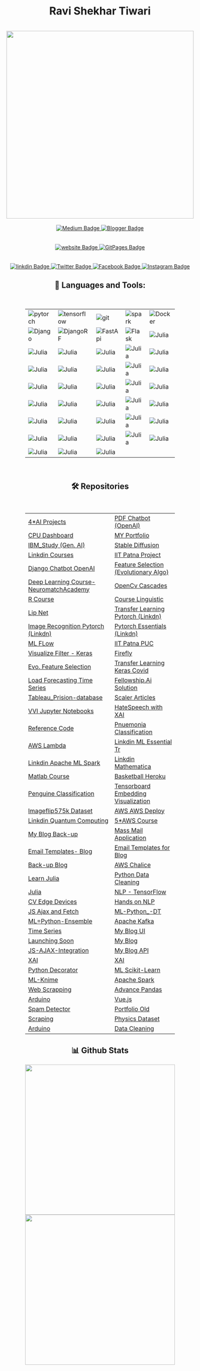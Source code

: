 <link rel="stylesheet" href="https://www.w3schools.com/w3css/4/w3.css">

<div id="header" align="center">
    <h1>Ravi Shekhar Tiwari</h1>
     <br>
  <img src="https://media.giphy.com/media/M9gbBd9nbDrOTu1Mqx/giphy.gif" width="500px"/>


<br>
  <div id="Blog">
  <br>
    
   <a href="https://tiwari11-rst.medium.com/">
    <img src="https://img.shields.io/badge/Medium-12100E?style=for-the-badge&logo=medium&logoColor=white" alt="Medium Badge"/>
  </a>

   <a href="https://ravishekhartiwari.blogspot.com/">
    <img src="https://img.shields.io/badge/Blogger-FF5722?style=for-the-badge&logo=blogger&logoColor=white" alt="
Blogger Badge"/>
  </a>

  </div>
<br>
   <div id="Websites">
   <br>
    
   <a href="https:www.rstiwari.com">
    <img src="https://img.shields.io/badge/website-000000?style=for-the-badge&logo=About.me&logoColor=white" alt="website Badge"/>
  </a>

   <a href="https://portfolio.rstiwari.com">
    <img src="https://img.shields.io/badge/GitHub%20Pages-222222?style=for-the-badge&logo=GitHub%20Pages&logoColor=white" alt="
GitPages Badge"/>
  </a>

  </div>
<br>
 <div id="badges">
     <br>
  <a href="http://www.linkedin.com/in/ravishekhartiwari">
    <img src="https://img.shields.io/badge/LinkedIn-0077B5?style=for-the-badge&logo=linkedin&logoColor=white" alt="linkdin Badge"/>
  </a>
  <a href="https://twitter.com/tiwari11rst">
    <img src="https://img.shields.io/badge/Twitter-1DA1F2?style=for-the-badge&logo=twitter&logoColor=white" alt="Twitter Badge"/>
  </a>
  <a href="https://www.facebook.com/ravishekhar.tiwari.5">
    <img src="https://img.shields.io/badge/Facebook-1877F2?style=for-the-badge&logo=facebook&logoColor=white" alt="Facebook Badge"/>
  </a>
  <a href="https://www.instagram.com/ravishekhartiwari/">
    <img src="https://img.shields.io/badge/Instagram-E4405F?style=for-the-badge&logo=instagram&logoColor=white" alt="Instagram Badge"/>
  </a>
 </div>

 <div id="Tools">
     
   <h2> 🔨 Languages and Tools:</h2>
   <br>
    <table style="width:400px">
  <tr>
    <td>
    <img align="left" src="https://img.shields.io/badge/PyTorch-EE4C2C?style=for-the-badge&logo=pytorch&logoColor=white" alt="pytorch" /> 
     </td>
    <td>
<img align="left" src="https://img.shields.io/badge/TensorFlow-FF6F00?style=for-the-badge&logo=tensorflow&logoColor=white" alt="tensorflow" /></td>
    <td><img src="https://img.shields.io/badge/Keras-FF0000?style=for-the-badge&logo=keras&logoColor=white" align="left" alt="git" /></td>
      <td><img src="https://img.shields.io/badge/Apache_Spark-FFFFFF?style=for-the-badge&logo=apachespark&logoColor=#E35A16" align="left" alt="spark" />
</td>
      <td><img src="https://img.shields.io/badge/Docker-2CA5E0?style=for-the-badge&logo=docker&logoColor=white" align="left" alt="Docker" /></td>
     
      
  </tr>

   <tr>
      <td><img src="https://img.shields.io/badge/Docker-2CA5E0?style=for-the-badge&logo=docker&logoColor=white" align="left" alt="Django" />
</td>
      <td><img src="https://img.shields.io/badge/django%20rest-ff1709?style=for-the-badge&logo=django&logoColor=white" align="left" alt="DjangoRF" />
 </td>
      <td> <img src="https://img.shields.io/badge/fastapi-109989?style=for-the-badge&logo=FASTAPI&logoColor=white" align="left" alt="FastApi" />
</td>
      <td><img src="https://img.shields.io/badge/Flask-000000?style=for-the-badge&logo=flask&logoColor=white" align="left" alt="Flask" />
 </td>
        <td><img src="https://img.shields.io/badge/Julia-9558B2?style=for-the-badge&logo=julia&logoColor=white" align="left" alt="Julia" />
</td>
  </tr>
 <tr>
      <td><img src="https://img.shields.io/badge/OpenCV-27338e?style=for-the-badge&logo=OpenCV&logoColor=white" align="left" alt="Julia" />
 </td>
      <td><img src="https://img.shields.io/badge/Postman-FF6C37?style=for-the-badge&logo=Postman&logoColor=white" align="left" alt="Julia" /> </td>
      <td> 
<img src="https://img.shields.io/badge/PowerBI-F2C811?style=for-the-badge&logo=Power%20BI&logoColor=white" align="left" alt="Julia" /></td>
       <td><img src="https://img.shields.io/badge/R-276DC3?style=for-the-badge&logo=r&logoColor=white" align="left" alt="Julia" />
</td>
      <td><img src="https://img.shields.io/badge/Rust-000000?style=for-the-badge&logo=rust&logoColor=white" align="left" alt="Julia" />
</td>
  </tr>
  <tr>
      <td><img src="https://img.shields.io/badge/Selenium-43B02A?style=for-the-badge&logo=Selenium&logoColor=white" align="left" alt="Julia" />
 </td>
      <td><img src="https://img.shields.io/badge/Shell_Script-121011?style=for-the-badge&logo=gnu-bash&logoColor=white" align="left" alt="Julia" />  </td>
<td><img src="https://img.shields.io/badge/Tailwind_CSS-38B2AC?style=for-the-badge&logo=tailwind-css&logoColor=white" align="left" alt="Julia" /></td>
<td><img src="https://img.shields.io/badge/Tableau-E97627?style=for-the-badge&logo=Tableau&logoColor=white" align="left" alt="Julia" />
 </td>
       <td>
<img src="https://img.shields.io/badge/Alibaba_Cloud-FF6A00?style=for-the-badge&logo=alibabacloud&logoColor=white" align="left" alt="Julia" /></td>
  </tr>
 <tr>
     <td><img src="https://img.shields.io/badge/Amazon_AWS-FF9900?style=for-the-badge&logo=amazonaws&logoColor=white" align="left" alt="Julia" /></td>
     <td><img src="https://img.shields.io/badge/Digital_Ocean-0080FF?style=for-the-badge&logo=DigitalOcean&logoColor=white" align="left" alt="Julia" /></td>
     <td><img src="https://img.shields.io/badge/Heroku-430098?style=for-the-badge&logo=heroku&logoColor=white" align="left" alt="Julia" /></td>
     <td><img src="https://img.shields.io/badge/Twilio-F22F46?style=for-the-badge&logo=Twilio&logoColor=white" align="left" alt="Julia" /></td>
     <td><img src="https://img.shields.io/badge/Microsoft%20SQL%20Server-CC2927?style=for-the-badge&logo=microsoft%20sql%20server&logoColor=white" align="left" alt="Julia" /></td>
 </tr>
   <tr>
     <td><img src="https://img.shields.io/badge/MySQL-005C84?style=for-the-badge&logo=mysql&logoColor=white" align="left" alt="Julia" /></td>
     <td><img src="https://img.shields.io/badge/rabbitmq-%23FF6600.svg?&style=for-the-badge&logo=rabbitmq&logoColor=white" align="left" alt="Julia" /></td>
     <td><img src="https://img.shields.io/badge/Bootstrap-563D7C?style=for-the-badge&logo=bootstrap&logoColor=white" align="left" alt="Julia" /></td>
     <td><img src="https://img.shields.io/badge/conda-342B029.svg?&style=for-the-badge&logo=anaconda&logoColor=white" align="left" alt="Julia" /></td>
     <td><img src="https://img.shields.io/badge/Colab-F9AB00?style=for-the-badge&logo=googlecolab&color=525252" align="left" alt="Julia" /></td>
 </tr>
  <tr>
     <td><img src="https://img.shields.io/badge/VSCode-0078D4?style=for-the-badge&logo=visual%20studio%20code&logoColor=white" align="left" alt="Julia" /></td>
     <td<img src="https://img.shields.io/badge/Visual_Studio_Code-0078D4?style=for-the-badge&logo=visual%20studio%20code&logoColor=white" align="left" alt="Julia" /></td>
     <td><img src="https://img.shields.io/badge/C-00599C?style=for-the-badge&logo=c&logoColor=white" align="left" alt="Julia" /></td>
     <td><img src="https://img.shields.io/badge/C%2B%2B-00599C?style=for-the-badge&logo=c%2B%2B&logoColor=white" align="left" alt="Julia" /></td>
     <td><img src="https://img.shields.io/badge/json-5E5C5C?style=for-the-badge&logo=json&logoColor=white" align="left" alt="Julia" /></td>
  <td><img src="https://img.shields.io/badge/PHP-777BB4?style=for-the-badge&logo=php&logoColor=white" align="left" alt="Julia" /></td>
 </tr>
<tr>
     <td><img src="https://img.shields.io/badge/Plotly-239120?style=for-the-badge&logo=plotly&logoColor=white" align="left" alt="Julia" /></td>
     <td><img src="https://img.shields.io/badge/PLSQL-F80000?style=for-the-badge&logo=oracle&logoColor=black" align="left" alt="Julia" /></td>
     <td><img src="https://img.shields.io/badge/scikit_learn-F7931E?style=for-the-badge&logo=scikit-learn&logoColor=white" align="left" alt="Julia" /></td>
     <td><img src="https://img.shields.io/badge/SciPy-654FF0?style=for-the-badge&logo=SciPy&logoColor=white" align="left" alt="Julia" /></td>
     <td><img src="https://img.shields.io/badge/GIT-E44C30?style=for-the-badge&logo=git&logoColor=white" align="left" alt="Julia" /></td>
 </tr> 
 <tr>
     <td><img src="https://img.shields.io/badge/powershell-5391FE?style=for-the-badge&logo=powershell&logoColor=white" align="left" alt="Julia" /></td>
     <td><img src="https://img.shields.io/badge/windows%20terminal-4D4D4D?style=for-the-badge&logo=windows%20terminal&logoColor=white" align="left" alt="Julia" /></td>
     <td><img src="https://img.shields.io/badge/Airflow-017CEE?style=for-the-badge&logo=Apache%20Airflow&logoColor=white" align="left" alt="Julia" /></td>
     <td></td>
     <td></td>
 </tr> 
 
</table>


 </div>
   
   <br>
   </div>
   <div id="Projects"  align="center">
       <h2>  🛠️  Repositories </h2> 
       <br>
       <table style="width:400px">

  <tr>
    <td ><a href="https://github.com/happyman11/Real-Time-AI-Product-Projects" target="_blank"> 4*AI Projects</a></td>
    <td><a href="https://github.com/happyman11/PUC-PDF-Openai" target="_blank">PDF Chatbot (OpenAI)</a></td>
   </tr>
  </tr>
     <td><a href="https://github.com/happyman11/CPU_Usage_Dashboard" target="_blank">CPU Dashboard</a></td>
     <td><a href="https://github.com/happyman11/happyman11.github.io" target="_blank"> MY Portfolio</a></td>
  <tr>
     <td><a href="https://github.com/happyman11/IBM_Study" target="_blank">IBM_Study (Gen. AI)</a></td>
     <td><a href="https://github.com/happyman11/assessment-challenge_stbleDiffusion-Fast_API/tree/main" target="_blank">Stable  Diffusion</a></td>
  </tr>
  <tr>
     <td><a href="https://github.com/happyman11/linkdin_courses" target="_blank">Linkdin Courses</a></td>
     <td><a href="https://github.com/happyman11/PPGCL_JRF" target="_blank">IIT Patna Project</a></td>
  </tr>

  <tr>
     <td><a href="https://github.com/happyman11/django-chatbot/tree/main" target="_blank">Django Chatbot OpenAI</a></td>
     <td><a href="https://github.com/happyman11/Py_FS" target="_blank">Feature Selection (Evolutionary Algo)</a></td>
  </tr>
  <tr>
     <td><a href="https://github.com/happyman11/course-content-dl" target="_blank">Deep Learning Course-NeuromatchAcademy</a></td>
     <td><a href="https://github.com/happyman11/opencv-cascade" target="_blank">OpenCv Cascades</a></td>
  </tr>
  <tr>
     <td><a href="https://github.com/happyman11/NTNU_ENC2055_DATA" target="_blank">R Course</a></td>
     <td><a href="https://github.com/happyman11/NTNU_ENC2055_LECTURES" target="_blank"> Course Linguistic</a></td>
  </tr>
  <tr>
     <td><a href="https://github.com/happyman11/LipNet/tree/main" target="_blank">Lip Net</a></td>
     <td><a href="https://github.com/happyman11/linkdin_transfer_learning_pytorch/tree/main" target="_blank">Transfer Learning Pytorch (Linkdn)</a></td>
  </tr>
  <tr>
     <td><a href="https://github.com/happyman11/linkdin_image_recognition/tree/main" target="_blank">Image Recognition Pytorch (Linkdn)</a></td>
     <td><a href="https://github.com/happyman11/linkdin_pytorch_essential_training/blob/main/README.md" target="_blank">Pytorch Essentials (Linkdn)</a></td>
  </tr>
  <tr>
     <td><a href="https://github.com/happyman11/Mlflow-Tutorial/tree/main" target="_blank">ML FLow</a></td>
     <td><a href="https://github.com/happyman11/IIT-Patna-Deployed-Application/tree/main" target="_blank">IIT Patna PUC</a></td>
  </tr>
  <tr>
     <td><a href="https://github.com/happyman11/visualize_channel_DL/tree/main" target="_blank">Visualize Filter - Keras</a></td>
     <td><a href="https://github.com/happyman11/FireflyAlgorithm" target="_blank">Firefly</a></td>
  </tr>
  <tr>
     <td><a href="https://github.com/happyman11/Wrapper-Feature-Selection-Toolbox-Python" target="_blank">Evo.  Feature Selection</a></td>
     <td><a href="https://github.com/happyman11/transer-learning-repository" target="_blank">Transfer Learning Keras Covid </a></td>
  </tr>
  <tr>
     <td><a href="https://github.com/happyman11/Loadforecasting/tree/main" target="_blank">Load Forecasting Time Series</a></td>
     <td><a href="https://github.com/happyman11/Fellowship.AI-solution/tree/main" target="_blank">Fellowship.Ai Solution</a></td>
  </tr>
  <tr>
     <td><a href="https://github.com/happyman11/Tableau_Prision-database/tree/main" target="_blank">Tableau_Prision-database</a></td>
     <td><a href="https://github.com/happyman11/Scaler_Articles" target="_blank">Scaler Articles</a></td>
  </tr>
  <tr>
     <td><a href="https://github.com/happyman11/notebooks_importantlinks" target="_blank">VVI Jupyter Notebooks</a></td>
     <td><a href="https://github.com/happyman11/bookchapter_LSTM_HAtespeech_LIME/tree/main" target="_blank">HateSpeech with XAI</a></td>
  </tr>
  <tr>
     <td><a href="https://github.com/happyman11/code_imp_wrk/tree/main" target="_blank">Reference Code</a></td>
     <td><a href="https://github.com/happyman11/Backup-usdcdrive/tree/main" target="_blank">Pnuemonia  Classification</a></td>
  </tr>
  <tr>
     <td><a href="https://github.com/happyman11/AWS-API-gateway-with-lambda-dynamo/tree/main" target="_blank">AWS Lambda</a></td>
     <td><a href="https://github.com/happyman11/linkdin-Amazon-wenservice-ML-Essential-Trainning" target="_blank">Linkdin ML Essential Tr</a></td>
  </tr>

   <tr>
     <td><a href="https://github.com/happyman11/linkdin-Apache-Spark-DL-essensial-Learning/tree/main" target="_blank">Linkdin  Apache ML Spark</a></td>
     <td><a href="https://github.com/happyman11/linkdin_mathematica-11-ML/tree/main" target="_blank">Linkdin Mathematica</a></td>
  </tr>

   <tr>
     <td><a href="https://github.com/happyman11/matlab-cource/tree/main" target="_blank">Matlab Course</a></td>
     <td><a href="https://github.com/happyman11/basketbaal_heroku-deploy" target="_blank">Basketball Heroku</a></td>
  </tr>

  <tr>
     <td><a href="https://github.com/happyman11/Penguine_Streamlit_Deployed_Heroku" target="_blank">Penguine Classification</a></td>
     <td><a href="https://github.com/happyman11/tensorboard-datavisualixation-" target="_blank">Tensorboard Embedding Visualization</a></td>
  </tr>
  
  <tr>
     <td><a href="https://github.com/happyman11/ImgFlip575K_Dataset" target="_blank">Imageflip575k Dataset</a></td>
     <td><a href="https://github.com/happyman11/aws_api_deployement/tree/main" target="_blank">AWS AWS Deploy</a></td>
  </tr>

<tr>
     <td><a href="https://github.com/happyman11/aws_quantum" target="_blank">Linkdin Quantum Computing</a></td>
     <td><a href="https://github.com/happyman11/linkdin_aws/tree/main" target="_blank">5*AWS Course </a></td>
  </tr>

<tr>
     <td><a href="https://github.com/happyman11/copy-backup/tree/main" target="_blank">My Blog Back-up</a></td>
     <td><a href="https://github.com/happyman11/massmail/tree/main" target="_blank">Mass Mail Application</a></td>
  </tr>

<tr>
     <td><a href="https://github.com/happyman11/templates_blog/tree/main" target="_blank">Email Templates- Blog</a></td>
     <td><a href="https://github.com/happyman11/email_templates/tree/main" target="_blank">Email Templates for Blog</a></td>
  </tr>

<tr>
     <td><a href="https://github.com/happyman11/backup_blog/tree/main" target="_blank">Back-up Blog</a></td>
     <td><a href="https://github.com/happyman11/aws_chalice/tree/main" target="_blank">AWS Chalice</a></td>
  </tr>

  <tr>
     <td><a href="https://github.com/happyman11/Learning-Julia/tree/main" target="_blank">Learn Julia</a></td>
     <td><a href="https://github.com/happyman11/Data-Cleanning-Essentials-python/tree/main" target="_blank">Python Data Cleaning </a></td>
  </tr>
 
 <tr>
     <td><a href=" https://github.com/happyman11/Learning-Julia-Julia_-Power-like-Python-speed-like-C/tree/main" target="_blank">Julia</a></td>
     <td><a href="https://github.com/happyman11/Deep-Learning-Foundations_-Natural-Language-Processing-with-TensorFlow/tree/main" target="_blank">NLP - TensorFlow</a></td>
  </tr>

   <tr>
     <td><a href="https://github.com/happyman11/Computer-Vision-on-the-Raspberry-Pi-4/tree/main" target="_blank">CV Edge Devices</a></td>
     <td><a href="https://github.com/happyman11/Hands-On-Natural-Language-Processing/tree/main" target="_blank">Hands on NLP</a></td>
  </tr>

 <tr>
     <td><a href="https://github.com/happyman11/JavaScript_-Ajax-and-Fetch/tree/main" target="_blank">JS Ajax and Fetch </a></td>
     <td><a href="https://github.com/happyman11/Machine-Learning-with-Python_-Decision-Trees/tree/main" target="_blank">ML-Python_-DT</a></td>
  </tr>

  <tr>
     <td><a href="https://github.com/happyman11/Applied-Machine-Learning_-Ensemble-Learning/tree/main" target="_blank">ML=Python-Ensemble</a></td>
     <td><a href="https://github.com/happyman11/course_linkdin_apachekafka/tree/main" target="_blank">Apache Kafka</a></td>
  </tr>

<tr>
     <td><a href="https://github.com/happyman11/timeseries/tree/main" target="_blank">Time Series </a></td>
     <td><a href="https://github.com/happyman11/blogrstiwari.github.io/tree/main" target="_blank">My Blog UI</a></td>
  </tr>
<tr>
     <td><a href="https://github.com/happyman11/launching-soon-/tree/main" target="_blank">Launching Soon</a></td>
     <td><a href="https://github.com/happyman11/myblog/tree/main" target="_blank"> My Blog</a></td>
  </tr>
<tr>
     <td><a href="https://github.com/happyman11/linkdin_JavaScript-and-AJAX_-Integration-Techniques/tree/main" target="_blank">JS-AJAX-Integration</a></td>
     <td><a href="https://github.com/happyman11/blog_api_deploy/tree/main" target="_blank">My Blog API</a></td>
  </tr>
<tr>
     <td><a href="https://github.com/happyman11/linkdin_Machine-Learning-and-AI-Foundations_-Producing-Explainable-AI-XAI-and-Interpretable-Mach/tree/main" target="_blank">XAI </a></td>
     <td><a href="https://github.com/happyman11/linkdin_machine_learning_XAI/tree/main" target="_blank">XAI</a></td>
  </tr>
<tr>
     <td><a href="https://github.com/happyman11/linkdin_python_decorator/tree/main" target="_blank">Python Decorator</a></td>
     <td><a href="https://github.com/happyman11/linkdin_machine_learningwithScikitlearn/tree/main" target="_blank">ML Scikit-Learn</a></td>
  </tr>
<tr>
     <td><a href="https://github.com/happyman11/linkdin_Machine-Learning-and-AI-Foundations_-Decision-Trees-with-KNIME/tree/main" target="_blank">ML-Knime</a></td>
     <td><a href="https://github.com/happyman11/Linkdin_APache_pysparkbyexample/tree/main" target="_blank">Apache Spark</a></td>
  </tr>
<tr>
     <td><a href="https://github.com/happyman11/Linkdin_webscrapping/tree/main" target="_blank">Web Scrapping</a></td>
     <td><a href="https://github.com/happyman11/linkdin_AdvancedPandas/tree/main" target="_blank">Advance Pandas</a></td>
  </tr>
<tr>
     <td><a href="https://github.com/happyman11/Linkdin_learningArduino/tree/main" target="_blank">Arduino</a></td>
     <td><a href="https://github.com/happyman11/Linkdin_learning-vuejs/tree/main" target="_blank">Vue.js</a></td>
  </tr>
<tr>
     <td><a href="https://github.com/happyman11/Spam-detector-app/tree/main" target="_blank">Spam Detector</a></td>
     <td><a href="https://github.com/happyman11/personal_portfolio/tree/main" target="_blank">Portfolio Old</a></td>
  </tr>
  
<tr>
     <td><a href="https://github.com/happyman11/linkdin_Web-Scraping-with-Python/tree/main" target="_blank">Scraping</a></td>
     <td><a href="https://github.com/happyman11/research_phyisc-AI/tree/main" target="_blank">Physics Dataset</a></td>
  </tr>
<tr>
     <td><a href="https://github.com/happyman11/linkdin_Learning_Arduino/tree/main" target="_blank">Arduino</a></td>
     <td><a href="https://github.com/happyman11/linkdin_Data-Cleanning-Essentials-python/tree/main" target="_blank">Data Cleaning</a></td>
  </tr>



</table>
       
   <div align="center">
    <div id ="Repository">
     <h2> 📊 Github Stats </h2>
    <img style="width:400px;"  src="https://github-profile-summary-cards.vercel.app/api/cards/profile-details?username=happyman11&theme=dark" />
     <img style="width:400px;" src="https://github-readme-stats-git-masterrstaa-rickstaa.vercel.app/api?username=happyman11&theme=dark" /> 
   </div>
   <br>
   </div>
